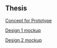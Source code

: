 ## Thesis
[Concept for Prototype](https://xd.adobe.com/view/ffcbebee-f2de-4c08-7485-4a6d482f2eed-89fa)

[Design 1 mockup](https://xd.adobe.com/view/79f4190a-4b70-4388-6b22-734a3676d872-0fc5/?fullscreen)

[Design 2 mockup](https://xd.adobe.com/view/f0ce34e3-b6d9-40f3-6b7e-dd4ddeadc6f9-86ff/?fullscreen)